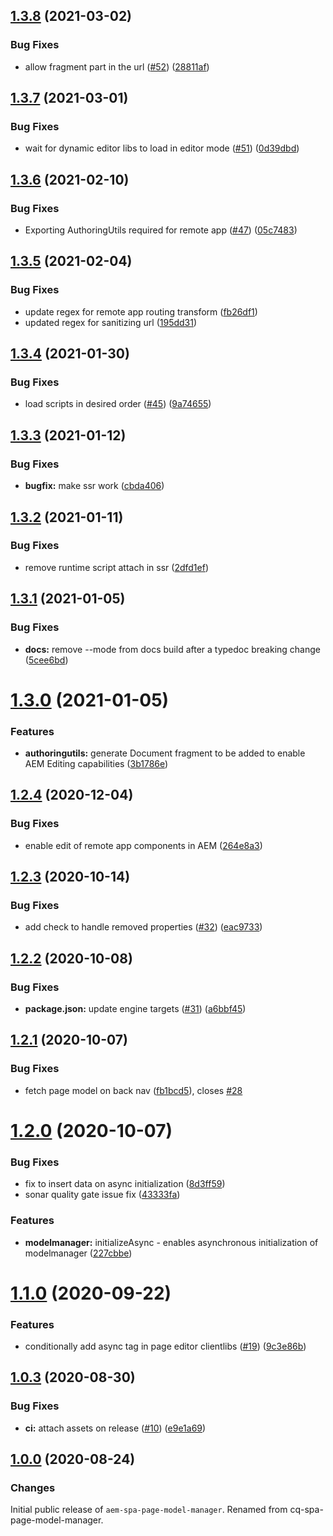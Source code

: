 ## [1.3.8](https://github.com/adobe/aem-spa-page-model-manager/compare/v1.3.7...v1.3.8) (2021-03-02)


### Bug Fixes

* allow fragment part in the url ([#52](https://github.com/adobe/aem-spa-page-model-manager/issues/52)) ([28811af](https://github.com/adobe/aem-spa-page-model-manager/commit/28811af4c66c885f94482e575a7df69c65b9ff2f))

## [1.3.7](https://github.com/adobe/aem-spa-page-model-manager/compare/v1.3.6...v1.3.7) (2021-03-01)


### Bug Fixes

* wait for dynamic editor libs to load in editor mode ([#51](https://github.com/adobe/aem-spa-page-model-manager/issues/51)) ([0d39dbd](https://github.com/adobe/aem-spa-page-model-manager/commit/0d39dbd737bbc8917dc02724e73cd90e592793d8))

## [1.3.6](https://github.com/adobe/aem-spa-page-model-manager/compare/v1.3.5...v1.3.6) (2021-02-10)


### Bug Fixes

* Exporting AuthoringUtils required for remote app ([#47](https://github.com/adobe/aem-spa-page-model-manager/issues/47)) ([05c7483](https://github.com/adobe/aem-spa-page-model-manager/commit/05c74839796f390b7e52571c9c141352169fa7f2))

## [1.3.5](https://github.com/adobe/aem-spa-page-model-manager/compare/v1.3.4...v1.3.5) (2021-02-04)


### Bug Fixes

* update regex for remote app routing transform ([fb26df1](https://github.com/adobe/aem-spa-page-model-manager/commit/fb26df1fe346278304a499ce9f35608766f2e537))
* updated regex for sanitizing url ([195dd31](https://github.com/adobe/aem-spa-page-model-manager/commit/195dd31e046367825444f137bb3e3a1cd7208581))

## [1.3.4](https://github.com/adobe/aem-spa-page-model-manager/compare/v1.3.3...v1.3.4) (2021-01-30)


### Bug Fixes

* load scripts in desired order ([#45](https://github.com/adobe/aem-spa-page-model-manager/issues/45)) ([9a74655](https://github.com/adobe/aem-spa-page-model-manager/commit/9a7465503a3cc5b38b4bee7c838b67e8a7a5990f))

## [1.3.3](https://github.com/adobe/aem-spa-page-model-manager/compare/v1.3.2...v1.3.3) (2021-01-12)


### Bug Fixes

* **bugfix:** make ssr work ([cbda406](https://github.com/adobe/aem-spa-page-model-manager/commit/cbda4062608e5c81120e3ab5a7d599a2db5b3da5))

## [1.3.2](https://github.com/adobe/aem-spa-page-model-manager/compare/v1.3.1...v1.3.2) (2021-01-11)


### Bug Fixes

* remove runtime script attach in ssr ([2dfd1ef](https://github.com/adobe/aem-spa-page-model-manager/commit/2dfd1ef5ea5c8e581d8b9a535e20fc6e7d778443))

## [1.3.1](https://github.com/adobe/aem-spa-page-model-manager/compare/v1.3.0...v1.3.1) (2021-01-05)


### Bug Fixes

* **docs:** remove --mode from docs build after a typedoc breaking change ([5cee6bd](https://github.com/adobe/aem-spa-page-model-manager/commit/5cee6bd7abecf7f83a808231752554b705a83d82))

# [1.3.0](https://github.com/adobe/aem-spa-page-model-manager/compare/v1.2.4...v1.3.0) (2021-01-05)


### Features

* **authoringutils:** generate Document fragment to be added to enable AEM Editing capabilities ([3b1786e](https://github.com/adobe/aem-spa-page-model-manager/commit/3b1786e0004514c5ead21ddf85e4a62d456bf22b))

## [1.2.4](https://github.com/adobe/aem-spa-page-model-manager/compare/v1.2.3...v1.2.4) (2020-12-04)


### Bug Fixes

* enable edit of remote app components in AEM ([264e8a3](https://github.com/adobe/aem-spa-page-model-manager/commit/264e8a3cc55b9ba00e7560766edd3c5ced67ea3b))

## [1.2.3](https://github.com/adobe/aem-spa-page-model-manager/compare/v1.2.2...v1.2.3) (2020-10-14)


### Bug Fixes

* add check to handle removed properties ([#32](https://github.com/adobe/aem-spa-page-model-manager/issues/32)) ([eac9733](https://github.com/adobe/aem-spa-page-model-manager/commit/eac9733072e9fb2d2ce39bcccff28578e6ca408e))

## [1.2.2](https://github.com/adobe/aem-spa-page-model-manager/compare/v1.2.1...v1.2.2) (2020-10-08)


### Bug Fixes

* **package.json:** update engine targets ([#31](https://github.com/adobe/aem-spa-page-model-manager/issues/31)) ([a6bbf45](https://github.com/adobe/aem-spa-page-model-manager/commit/a6bbf455a32f97b72120bd999d027a45f4d57006))

## [1.2.1](https://github.com/adobe/aem-spa-page-model-manager/compare/v1.2.0...v1.2.1) (2020-10-07)


### Bug Fixes

* fetch page model on back nav ([fb1bcd5](https://github.com/adobe/aem-spa-page-model-manager/commit/fb1bcd54fbf05115d1cb35da304a013f6e53d23b)), closes [#28](https://github.com/adobe/aem-spa-page-model-manager/issues/28)

# [1.2.0](https://github.com/adobe/aem-spa-page-model-manager/compare/v1.1.0...v1.2.0) (2020-10-07)


### Bug Fixes

* fix to insert data on async initialization ([8d3ff59](https://github.com/adobe/aem-spa-page-model-manager/commit/8d3ff5973ddd7fac5b44a9c815c93132d8a39170))
* sonar quality gate issue fix ([43333fa](https://github.com/adobe/aem-spa-page-model-manager/commit/43333facde9eb5fc171f79155a26475e5e83e257))


### Features

* **modelmanager:** initializeAsync - enables asynchronous initialization of modelmanager ([227cbbe](https://github.com/adobe/aem-spa-page-model-manager/commit/227cbbe78e83cef13282151a0259080828ce93bc))

# [1.1.0](https://github.com/adobe/aem-spa-page-model-manager/compare/v1.0.3...v1.1.0) (2020-09-22)


### Features

* conditionally add async tag in page editor clientlibs ([#19](https://github.com/adobe/aem-spa-page-model-manager/issues/19)) ([9c3e86b](https://github.com/adobe/aem-spa-page-model-manager/commit/9c3e86b2ac5c55a71ec2ff2bb65d44dc9fa4994d))

## [1.0.3](https://github.com/adobe/aem-spa-page-model-manager/compare/v1.0.2...v1.0.3) (2020-08-30)


### Bug Fixes

* **ci:** attach assets on release ([#10](https://github.com/adobe/aem-spa-page-model-manager/issues/10)) ([e9e1a69](https://github.com/adobe/aem-spa-page-model-manager/commit/e9e1a69ddcb5842a7763971e483770279310e387))

## [1.0.0](https://github.com/adobe/aem-spa-page-model-manager/releases/tag/v1.0.0) (2020-08-24)


### Changes

Initial public release of `aem-spa-page-model-manager`. Renamed from cq-spa-page-model-manager.
